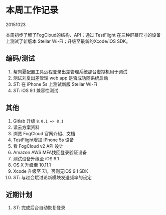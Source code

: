 # 本周工作记录

20151023

本周初步了解了FogCloud的结构、API；通过 TestFlight 在三种屏幕尺寸的设备上测试了新版本 Stellar Wi-Fi；升级至最新的Xcode/iOS SDK。

## 编码/测试

1. 帮刘夏配置工具远程登录出差管理系统那台虚拟机用于调试
2. 测试刘夏出差管理 web app 是否成功随系统启动
3. *ST*: 在 iPhone 5s 上测试新版 Stellar Wi-Fi
4. *ST*: iOS 9.1 兼容性测试

## 其他

1. Gitlab 升级 `8.0.1 => 8.1`
2. 读云方案资料
3. 浏览 FogCloud 官网介绍、文档
4. TestFlight增加 iPhone 5s 设备
5. 看 FogCloud v2 API 设计
6. Amazon AWS MFA找回登录验证设备
7. 测试设备升级至 iOS 9.1
8. OS X 升级至 10.11.1
9. Xcode 升级至 7.1，否则无iOS 9.1 SDK
10. *ST*: 与赵会斌讨论新模块发送频率的设定

## 近期计划

1. *ST*: 完成后台自动恢复登录
